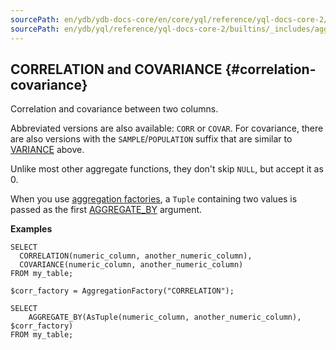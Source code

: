 ```yaml
---
sourcePath: en/ydb/ydb-docs-core/en/core/yql/reference/yql-docs-core-2/builtins/_includes/aggregation/corr_covar.md
sourcePath: en/ydb/yql/reference/yql-docs-core-2/builtins/_includes/aggregation/corr_covar.md
---
```

## CORRELATION and COVARIANCE {#correlation-covariance}

Correlation and covariance between two columns.

Abbreviated versions are also available: `CORR` or `COVAR`. For covariance, there are also versions with the `SAMPLE`/`POPULATION` suffix that are similar to [VARIANCE](#variance) above.

Unlike most other aggregate functions, they don't skip `NULL`, but accept it as 0.

When you use [aggregation factories](../../basic.md#aggregationfactory), a `Tuple` containing two values is passed as the first [AGGREGATE_BY](#aggregateby) argument.

**Examples**

```yql
SELECT
  CORRELATION(numeric_column, another_numeric_column),
  COVARIANCE(numeric_column, another_numeric_column)
FROM my_table;
```

```yql
$corr_factory = AggregationFactory("CORRELATION");

SELECT
    AGGREGATE_BY(AsTuple(numeric_column, another_numeric_column), $corr_factory)
FROM my_table;
```


